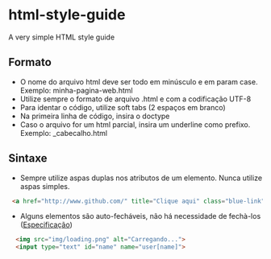 # html-style-guide
A very simple HTML style guide


## Formato

 - O nome do arquivo html deve ser todo em minúsculo e em param case. Exemplo: minha-pagina-web.html
 - Utilize sempre o formato de arquivo .html e com a codificação UTF-8
 - Para identar o código, utilize soft tabs (2 espaços em branco)
 - Na primeira linha de código, insira o doctype
 - Caso o arquivo for um html parcial, insira um underline como prefixo. Exemplo: _cabecalho.html
 
## Sintaxe

 - Sempre utilize aspas duplas nos atributos de um elemento. Nunca utilize aspas simples.
  
 ```html
  <a href="http://www.github.com/" title="Clique aqui" class="blue-link">Link</a>
 ```

 - Alguns elementos são auto-fecháveis, não há necessidade de fechà-los              ([Especificação](https://dev.w3.org/html5/spec-author-view/syntax.html#syntax-start-tag))
 
```html
  <img src="img/loading.png" alt="Carregando...">
  <input type="text" id="name" name="user[name]">
```
 
 
